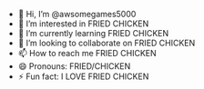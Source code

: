 - 👋 Hi, I’m @awsomegames5000
- 👀 I’m interested in FRIED CHICKEN
- 🌱 I’m currently learning FRIED CHICKEN
- 💞️ I’m looking to collaborate on FRIED CHICKEN
- 📫 How to reach me FRIED CHICKEN
- 😄 Pronouns: FRIED/CHICKEN
- ⚡ Fun fact: I LOVE FRIED CHICKEN

<!---
awsomegames5000/awsomegames5000 is a ✨ special ✨ repository because its `README.md` (this file) appears on your GitHub profile.
You can click the Preview link to take a look at your changes.
--->
